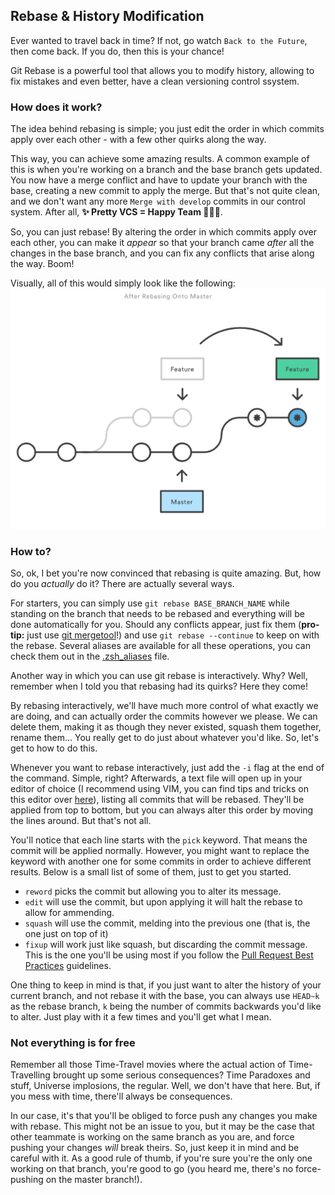 ## Rebase & History Modification
Ever wanted to travel back in time? If not, go watch `Back to the Future`, then
come back. If you do, then this is your chance!

Git Rebase is a powerful tool that allows you to modify history, allowing to fix
mistakes and even better, have a clean versioning control ssystem.

### How does it work?
The idea behind rebasing is simple; you just edit the order in which commits
apply over each other - with a few other quirks along the way.

This way, you can achieve some amazing results. A common example of this is when
you're working on a branch and the base branch gets updated. You now have a
merge conflict and have to update your branch with the base, creating a new
commit to apply the merge. But that's not quite clean, and we don't want any
more `Merge with develop` commits in our control system. After all, **✨ Pretty 
VCS = Happy Team 💁🏻‍♂️**.

So, you can just rebase! By altering the order in which commits apply over each
other, you can make it _appear_ so that your branch came _after_ all the changes
in the base branch, and you can fix any conflicts that arise along the way.
Boom!

Visually, all of this would simply look like the following:
![Rebase Image](rebase.png "Git Rebase Visually")

### How to?
So, ok, I bet you're now convinced that rebasing is quite amazing. But, how do
you _actually_ do it? There are actually several ways. 

For starters, you can simply use `git rebase BASE_BRANCH_NAME` while standing on
the branch that needs to be rebased and everything will be done automatically
for you. Should any conflicts appear, just fix them (**pro-tip:** just use [git
mergetool](Mergetool.md)!) and use `git rebase --continue` to keep on with the
rebase. Several aliases are available for all these operations, you can check
them out in the [.zsh_aliases](../../.zsh/.zsh_aliases) file.

Another way in which you can use git rebase is interactively. Why? Well,
remember when I told you that rebasing had its quirks? Here they come!

By rebasing interactively, we'll have much more control of what exactly we are
doing, and can actually order the commits however we please. We can delete them,
making it as though they never existed, squash them together, rename them...
You really get to do just about whatever you'd like. So, let's get to how to do
this.

Whenever you want to rebase interactively, just add the `-i` flag at the end of
the command. Simple, right? Afterwards, a text file will open up in your editor
of choice (I recommend using VIM, you can find tips and tricks on this editor
over [here](VIM.md)), listing all commits that will be rebased. They'll be
applied from top to bottom, but you can always alter this order by moving the
lines around. But that's not all.

You'll notice that each line starts with the `pick` keyword. That means the
commit will be applied normally. However, you might want to replace the keyword
with another one for some commits in order to achieve different results. Below
is a small list of some of them, just to get you started.

- `reword` picks the commit but allowing you to alter its message.
- `edit` will use the commit, but upon applying it will halt the rebase to allow
  for ammending.
- `squash` will use the commit, melding into the previous one (that is, the one
  just on top of it)
- `fixup` will work just like squash, but discarding the commit message. This is
  the one you'll be using most if you follow the 
  [Pull Request Best Practices](../../BestPractices/PullRequests) guidelines.

One thing to keep in mind is that, if you just want to alter the history of your
current branch, and not rebase it with the base, you can always use `HEAD~k` as
the rebase branch, `k` being the number of commits backwards you'd like to
alter. Just play with it a few times and you'll get what I mean.

### Not everything is for free
Remember all those Time-Travel movies where the actual action of Time-Travelling
brought up some serious consequences? Time Paradoxes and stuff, Universe
implosions, the regular. Well, we don't have that here. But, if you mess with
time, there'll always be consequences.

In our case, it's that you'll be obliged to force push any changes you make with
rebase. This might not be an issue to you, but it may be the case that other
teammate is working on the same branch as you are, and force pushing your
changes _will_ break theirs. So, just keep it in mind and be careful with it. As
a good rule of thumb, if you're sure you're the only one working on that branch,
you're good to go (you heard me, there's no force-pushing on the master
branch!).
